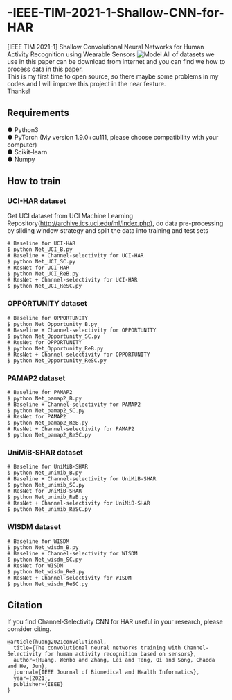# -IEEE-TIM-2021-1-Shallow-CNN-for-HAR
[IEEE TIM 2021-1] Shallow Convolutional Neural Networks for Human Activity Recognition using Wearable Sensors
![Model](https://github.com/wenbohuang1002/-IEEE-JBHI-2021-Channel-Selectivity-CNN-for-HAR/blob/main/Images/Model.png)
All of datasets we use in this paper can be download from Internet and you can find we how to process data in this paper.  
This is my first time to open source, so there maybe some problems in my codes and I will improve this project in the near feature.  
Thanks!
## Requirements
● Python3  
● PyTorch (My version 1.9.0+cu111, please choose compatibility with your computer)  
● Scikit-learn  
● Numpy
## How to train
### UCI-HAR dataset
Get UCI dataset from UCI Machine Learning Repository(http://archive.ics.uci.edu/ml/index.php), do data pre-processing by sliding window strategy and split the data into training and test sets
```
# Baseline for UCI-HAR
$ python Net_UCI_B.py
# Baseline + Channel-selectivity for UCI-HAR
$ python Net_UCI_SC.py
# ResNet for UCI-HAR
$ python Net_UCI_ReB.py
# ResNet + Channel-selectivity for UCI-HAR
$ python Net_UCI_ReSC.py
```
### OPPORTUNITY dataset
```
# Baseline for OPPORTUNITY
$ python Net_Opportunity_B.py
# Baseline + Channel-selectivity for OPPORTUNITY
$ python Net_Opportunity_SC.py
# ResNet for OPPORTUNITY
$ python Net_Opportunity_ReB.py
# ResNet + Channel-selectivity for OPPORTUNITY
$ python Net_Opportunity_ReSC.py
```
### PAMAP2 dataset
```
# Baseline for PAMAP2
$ python Net_pamap2_B.py
# Baseline + Channel-selectivity for PAMAP2
$ python Net_pamap2_SC.py
# ResNet for PAMAP2
$ python Net_pamap2_ReB.py
# ResNet + Channel-selectivity for PAMAP2
$ python Net_pamap2_ReSC.py
```
### UniMiB-SHAR dataset
```
# Baseline for UniMiB-SHAR
$ python Net_unimib_B.py
# Baseline + Channel-selectivity for UniMiB-SHAR
$ python Net_unimib_SC.py
# ResNet for UniMiB-SHAR
$ python Net_unimib_ReB.py
# ResNet + Channel-selectivity for UniMiB-SHAR
$ python Net_unimib_ReSC.py
```
### WISDM dataset
```
# Baseline for WISDM
$ python Net_wisdm_B.py
# Baseline + Channel-selectivity for WISDM
$ python Net_wisdm_SC.py
# ResNet for WISDM
$ python Net_wisdm_ReB.py
# ResNet + Channel-selectivity for WISDM
$ python Net_wisdm_ReSC.py
```
## Citation
If you find Channel-Selectivity CNN for HAR useful in your research, please consider citing.
```
@article{huang2021convolutional,
  title={The convolutional neural networks training with Channel-Selectivity for human activity recognition based on sensors},
  author={Huang, Wenbo and Zhang, Lei and Teng, Qi and Song, Chaoda and He, Jun},
  journal={IEEE Journal of Biomedical and Health Informatics},
  year={2021},
  publisher={IEEE}
}
```

